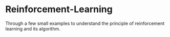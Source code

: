 # Reinforcement-Learning
Through a few small examples to understand the principle of reinforcement learning and its algorithm.
